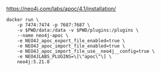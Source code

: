 https://neo4j.com/labs/apoc/4.1/installation/

```shellscript
docker run \
    -p 7474:7474 -p 7687:7687 \
    -v $PWD/data:/data -v $PWD/plugins:/plugins \
    --name neo4j-apoc \
    -e NEO4J_apoc_export_file_enabled=true \
    -e NEO4J_apoc_import_file_enabled=true \
    -e NEO4J_apoc_import_file_use__neo4j__config=true \
    -e NEO4JLABS_PLUGINS=\[\"apoc\"\] \
    neo4j:5.21.0
```